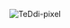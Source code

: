 <p><img align="center" src="https://github-readme-stats.vercel.app/api/top-langs?username=teddi-pixel&show_icons=true&locale=en&layout=compact" alt="TeDdi-pixel" /></p>
